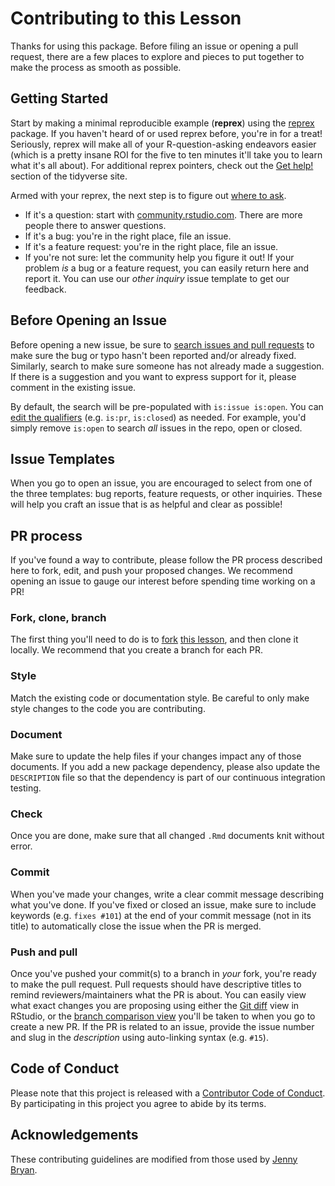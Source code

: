 # Contributing to this Lesson
Thanks for using this package. Before filing an issue or opening a pull
request, there are a few places to explore and pieces to put together to make
the process as smooth as possible.

## Getting Started
Start by making a minimal reproducible example (**reprex**) using the
[reprex](http://reprex.tidyverse.org/) package. If you haven't heard of or used
reprex before, you're in for a treat! Seriously, reprex will make all of your
R-question-asking endeavors easier (which is a pretty insane ROI for the five to
ten minutes it'll take you to learn what it's all about). For additional reprex
pointers, check out the [Get help!](https://www.tidyverse.org/help/) section of
the tidyverse site.

Armed with your reprex, the next step is to figure out [where to ask](https://www.tidyverse.org/help/#where-to-ask).

  * If it's a question: start with [community.rstudio.com](https://community.rstudio.com/).
    There are more people there to answer questions.  
  * If it's a bug: you're in the right place, file an issue.  
  * If it's a feature request: you're in the right place, file an issue.  
  * If you're not sure: let the community help you figure it out! If your
    problem _is_ a bug or a feature request, you can easily return here and
    report it. You can use our _other inquiry_ issue template to get our
    feedback.

## Before Opening an Issue
Before opening a new issue, be sure to [search issues and pull requests][issuesLink]
to make sure the bug or typo hasn't been reported and/or already fixed.
Similarly, search to make sure someone has not already made a suggestion. If
there is a suggestion and you want to express support for it, please comment
in the existing issue.

By default, the search will be pre-populated with `is:issue is:open`. You can
[edit the qualifiers](https://help.github.com/articles/searching-issues-and-pull-requests/)
(e.g. `is:pr`, `is:closed`) as needed. For example, you'd simply
remove `is:open` to search _all_ issues in the repo, open or closed.

## Issue Templates
When you go to open an issue, you are encouraged to select from one of the
three templates: bug reports, feature requests, or other inquiries. These will
help you craft an issue that is as helpful and clear as possible!

## PR process
If you've found a way to contribute, please follow the PR process described
here to fork, edit, and push your proposed changes. We recommend opening an
issue to gauge our interest before spending time working on a PR!

### Fork, clone, branch
The first thing you'll need to do is to [fork](https://help.github.com/articles/fork-a-repo/)
[this lesson][repoLink], and then clone it locally.
We recommend that you create a branch for each PR.

### Style
Match the existing code or documentation style. Be careful to only make style changes
to the code you are contributing.

### Document
Make sure to update the help files if your changes impact
any of those documents. If you add a new package dependency, please also update
the `DESCRIPTION` file so that the dependency is part of our continuous integration
testing.

### Check
Once you are done, make sure that all changed `.Rmd` documents knit without error.

### Commit
When you've made your changes, write a clear commit message describing what
you've done. If you've fixed or closed an issue, make sure to include keywords
(e.g. `fixes #101`) at the end of your commit message (not in its
title) to automatically close the issue when the PR is merged.

### Push and pull
Once you've pushed your commit(s) to a branch in _your_ fork, you're ready to
make the pull request. Pull requests should have descriptive titles to remind
reviewers/maintainers what the PR is about. You can easily view what exact
changes you are proposing using either the [Git diff](http://r-pkgs.had.co.nz/git.html#git-status)
view in RStudio, or the [branch comparison view](https://help.github.com/articles/creating-a-pull-request/)
you'll be taken to when you go to create a new PR. If the PR is related to an
issue, provide the issue number and slug in the _description_ using
auto-linking syntax (e.g. `#15`).

## Code of Conduct
Please note that this project is released with a [Contributor Code of
Conduct](CODE_OF_CONDUCT.md). By participating in this project you agree to
abide by its terms.

## Acknowledgements
These contributing guidelines are modified from those used by [Jenny Bryan](https://github.com/jennybc).

[repoLink]: https://github.com/chris-prener/zippeR
[issuesLink]: https://github.com/chris-prener/zippeR/issues
